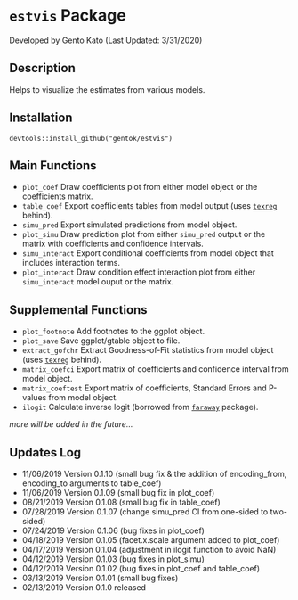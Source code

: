 # <code>estvis</code> Package
Developed by Gento Kato (Last Updated: 3/31/2020) 

## Description

Helps to visualize the estimates from various models.

## Installation

<code>devtools::install_github("gentok/estvis")</code>

## Main Functions

* <code>plot_coef</code> Draw coefficients plot from either model object or the coefficients matrix.
* <code>table_coef</code> Export coefficients tables from model output (uses <code>[texreg](https://cran.r-project.org/web/packages/texreg/index.html)</code> behind).
* <code>simu_pred</code> Export simulated predictions from model object.
* <code>plot_simu</code> Draw prediction plot from either <code>simu_pred</code> output or the matrix with coefficients and confidence intervals.
* <code>simu_interact</code> Export conditional coefficients from model object that includes interaction terms.
* <code>plot_interact</code> Draw condition effect interaction plot from either <code>simu_interact</code> model ouput or the matrix.

## Supplemental Functions

* <code>plot_footnote</code> Add footnotes to the ggplot object.
* <code>plot_save</code> Save ggplot/gtable object to file.
* <code>extract_gofchr</code> Extract Goodness-of-Fit statistics from model object (uses <code>[texreg](https://cran.r-project.org/web/packages/texreg/index.html)</code> behind).
* <code>matrix_coefci</code> Export matrix of coefficients and confidence interval from model object.
* <code>matrix_coeftest</code> Export matrix of coefficients, Standard Errors and P-values from model object.
* <code>ilogit</code> Calculate inverse logit (borrowed from <code>[faraway](https://cran.r-project.org/web/packages/faraway/index.html)</code> package).

*more will be added in the future...*

## Updates Log

* 11/06/2019 Version 0.1.10 (small bug fix & the addition of encoding_from, encoding_to arguments to table_coef)
* 11/06/2019 Version 0.1.09 (small bug fix in plot_coef)
* 08/21/2019 Version 0.1.08 (small bug fix in table_coef)
* 07/28/2019 Version 0.1.07 (change simu_pred CI from one-sided to two-sided)
* 07/24/2019 Version 0.1.06 (bug fixes in plot_coef)
* 04/18/2019 Version 0.1.05 (facet.x.scale argument added to plot_coef)
* 04/17/2019 Version 0.1.04 (adjustment in ilogit function to avoid NaN)
* 04/12/2019 Version 0.1.03 (bug fixes in plot_simu)
* 04/12/2019 Version 0.1.02 (bug fixes in plot_coef and table_coef)
* 03/13/2019 Version 0.1.01 (small bug fixes)
* 02/13/2019 Version 0.1.0 released
